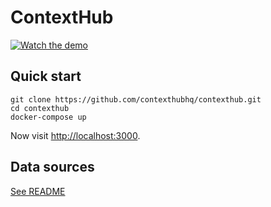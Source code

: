 # ContextHub

[![Watch the demo](https://img.youtube.com/vi/i7dXSsm6ULw/0.jpg)](https://www.youtube.com/watch?v=i7dXSsm6ULw)

## Quick start

```
git clone https://github.com/contexthubhq/contexthub.git
cd contexthub
docker-compose up
```

Now visit [http://localhost:3000](http://localhost:3000).

## Data sources

[See README](packages/data-sources)
